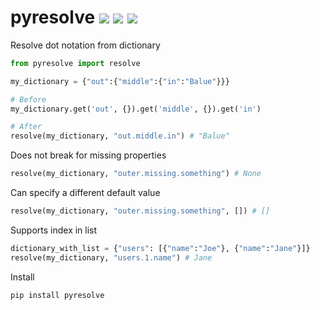 # pyresolve [![](https://img.shields.io/pypi/v/pyresolve?style=flat-square)](https://pypi.org/project/pyresolve/) [![](https://img.shields.io/static/v1?label=github&message=pyresolve&labelColor=black&color=3572a5&style=flat-square&logo=github)](https://github.com/fiverr/pyresolve) [![](https://circleci.com/gh/fiverr/pyresolve.svg?style=svg)](https://circleci.com/gh/fiverr/pyresolve)

Resolve dot notation from dictionary

```py
from pyresolve import resolve

my_dictionary = {"out":{"middle":{"in":"Balue"}}}

# Before
my_dictionary.get('out', {}).get('middle', {}).get('in')

# After
resolve(my_dictionary, "out.middle.in") # "Balue"
```

Does not break for missing properties
```py
resolve(my_dictionary, "outer.missing.something") # None
```

Can specify a different default value
```py
resolve(my_dictionary, "outer.missing.something", []) # []
```

Supports index in list
```py
dictionary_with_list = {"users": [{"name":"Joe"}, {"name":"Jane"}]}
resolve(my_dictionary, "users.1.name") # Jane
```

Install

```bash
pip install pyresolve
```

